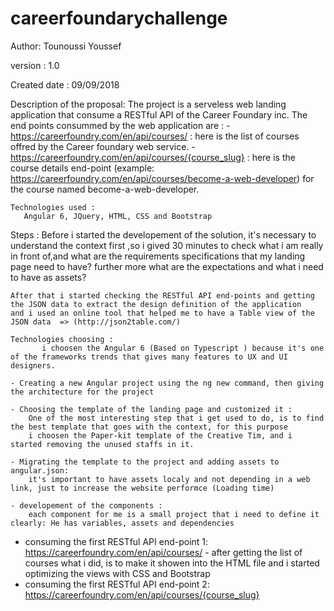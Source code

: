 # careerfoundarychallenge

Author: Tounoussi Youssef

version : 1.0

Created date :  09/09/2018


Description of the proposal: 
    The project is a serveless web landing application that consume a RESTful API of the Career Foundary inc.
    The end points consummed by the web application are :
      - https://careerfoundry.com/en/api/courses/ : here is the list of courses offred by the Career foundary web service. 
      - https://careerfoundry.com/en/api/courses/{course_slug}  : here is the course details end-point
            (example: https://careerfoundry.com/en/api/courses/become-a-web-developer) for the course  named become-a-web-developer.

    Technologies used :  
       Angular 6, JQuery, HTML, CSS and Bootstrap 


Steps :
    Before i started the developement of the solution, it's necessary to understand the context first ,so 
    i gived 30 minutes to check what i am really in front of,and what are the requirements specifications that my landing page need to have?
    further more what are the expectations and what i need to have as assets?
    
     
    After that i started checking the RESTful API end-points and getting the JSON data to extract the design definition of the application
    and i used an online tool that helped me to have a Table view of the JSON data  => (http://json2table.com/)
    
    Technologies choosing :
           i choosen the Angular 6 (Based on Typescript ) because it's one of the frameworks trends that gives many features to UX and UI designers.
    
    - Creating a new Angular project using the ng new command, then giving the architecture for the project

    - Choosing the template of the landing page and customized it : 
        One of the most interesting step that i get used to do, is to find the best template that goes with the context, for this purpose 
        i choosen the Paper-kit template of the Creative Tim, and i started removing the unused staffs in it.

    - Migrating the template to the project and adding assets to angular.json:
        it's important to have assets localy and not depending in a web link, just to increase the website performce (Loading time)
  
    - developement of the components :
        each component for me is a small project that i need to define it clearly: He has variables, assets and dependencies

   - consuming the first RESTful API end-point 1:  https://careerfoundry.com/en/api/courses/
            - after getting the list of courses what i did, is to make it showen into the HTML file and i started optimizing the views with CSS and Bootstrap 
   - consuming the first RESTful API end-point 2:  https://careerfoundry.com/en/api/courses/{course_slug} 
   





   
